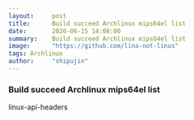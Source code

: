 ```yaml
---
layout:     post
title:      Build succeed Archlinux mips64el list
date:       2020-06-15 14:08:00
summary:    Build succeed Archlinux mips64el list
image:	    "https://github.com/lina-not-linus"
tags: Archlinux
author:	    "shipujin"
---
```


### Build succeed Archlinux mips64el list

linux-api-headers




